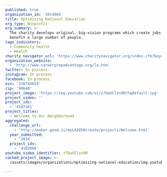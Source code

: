 ```yaml
---
published: true
organization_id: '2014065'
title: Optimizing National Education
org_type: Nonprofit
org_summary: >-
  The charity develops original, big-vision programs which create jobs and
  benefit a large number of people.
tags_indicators:
  - Community health
  - Health
charity_navigator_url: 'https://www.charitynavigator.org/index.cfm?bay=search.profile&ein=330744619'
organization_website:
  - 'http://www.careerprepadvantage.org/la.htm'
twitter: In process.
instagram: In process.
facebook: In process.
ein: '330744619'
zip: '90640'
project_image: 'https://img.youtube.com/vi/z7QaUClznXM/hqdefault.jpg'
project_video: ''
project_ids:
  - '4102161'
project_titles:
  - Welcome to Our Neighborhood
aggregated:
  challenge_url:
    - 'http://maker.good.is/myLA2050create/projects/Welcome.html'
  year_submitted:
    - '2014'
  project_ids:
    - '4102066'
youtube_video_identifier: z7QaUClznXM
cached_project_image: >-
  /assets/images/organizations/optimizing-national-education/img.youtube.com/vi/z7QaUClznXM/hqdefault.jpg

---
```

